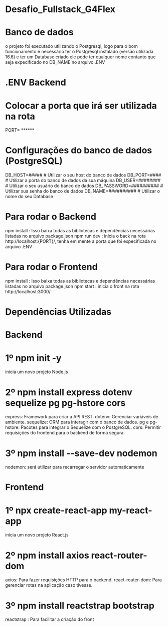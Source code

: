 # Desafio_Fullstack_G4Flex


# Banco de dados
o projeto foi executado utilizando o Postgresql, logo para o bom funcionamento é necessário ter o Postgresql instalado (versão utilizada 16.6) e ter um Database criado ele pode ter qualquer nome contanto que seja expecificado no DB_NAME no arquivo .ENV 

# .ENV Backend
# Colocar a porta que irá ser utilizada na rota
PORT= ******
# Configurações do banco de dados (PostgreSQL)
DB_HOST=#####            # Utilizar o seu host do banco de dados
DB_PORT=####             # Utilizar a porta do banco de dados da sua máquina
DB_USER=########         # Utilizar o seu usuário do banco de dados
DB_PASSWORD=##########   # Utilizar sua senha do banco de dados
DB_NAME=##########       # Utilizar o nome do seu Database

# Para rodar o Backend
npm install : Isso baixa todas as bibliotecas e dependências necessárias listadas no arquivo package.json
npm run dev : inicia o back na rota http://localhost:{PORT}/, tenha em mente a porta que foi expecificada no arquivo .ENV

# Para rodar o Frontend
npm install : Isso baixa todas as bibliotecas e dependências necessárias listadas no arquivo package.json
npm start : inicia o front na rota http://localhost:3000/

# Dependências Utilizadas
# Backend
# 1º npm init -y  
inicia um novo projeto Node.js
# 2º npm install express dotenv sequelize pg pg-hstore cors
express: Framework para criar a API REST.
dotenv: Gerenciar variáveis de ambiente.
sequelize: ORM para interagir com o banco de dados.
pg e pg-hstore: Pacotes para integrar o Sequelize com o PostgreSQL.
cors: Permitir requisições do frontend para o backend de forma segura.
# 3º npm install --save-dev nodemon
nodemon: será utilizar para recarregar o servidor automaticamente

# Frontend
# 1º npx create-react-app my-react-app
inicia um novo projeto React.js
# 2º npm install axios react-router-dom
axios: Para fazer requisições HTTP para o backend.
react-router-dom: Para gerenciar rotas na aplicação caso tivesse.
# 3º npm install reactstrap bootstrap
reactstrap : Para facilitar a criação do front